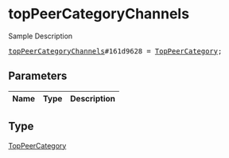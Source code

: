 # topPeerCategoryChannels

Sample Description

<pre>
<a href="../constructor/topPeerCategoryChannels.md">topPeerCategoryChannels</a>#161d9628 = <a href="../type/TopPeerCategory.md">TopPeerCategory</a>;
</pre>

## Parameters

| Name | Type | Description |
|------|:----:|-------------|

## Type

[TopPeerCategory](../type/TopPeerCategory.md)
